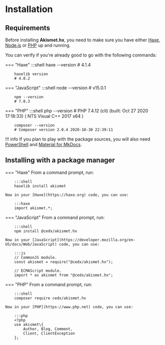 # Installation

## Requirements
Before installing **Akismet.hx**, you need to make sure you have either
[Haxe](https://haxe.org), [Node.js](https://nodejs.org) or [PHP](https://www.php.net) up and running.
		
You can verify if you're already good to go with the following commands:

=== "Haxe"
		:::shell
		haxe --version
		# 4.1.4

		haxelib version
		# 4.0.2

=== "JavaScript"
		:::shell
		node --version
		# v15.0.1

		npm --version
		# 7.0.3

=== "PHP"
		:::shell
		php --version
		# PHP 7.4.12 (cli) (built: Oct 27 2020 17:18:33) ( NTS Visual C++ 2017 x64 )

		composer --version
		# Composer version 2.0.4 2020-10-30 22:39:11

!!! info
	If you plan to play with the package sources, you will also need
	[PowerShell](https://docs.microsoft.com/en-us/powershell) and [Material for MkDocs](https://squidfunk.github.io/mkdocs-material).

## Installing with a package manager

=== "Haxe"
	From a command prompt, run:

		:::shell
		haxelib install akismet

	Now in your [Haxe](https://haxe.org) code, you can use:

		:::haxe
		import akismet.*;

=== "JavaScript"
	From a command prompt, run:

		:::shell
		npm install @cedx/akismet.hx

	Now in your [JavaScript](https://developer.mozilla.org/en-US/docs/Web/JavaScript) code, you can use:

		:::js
		// CommonJS module.
		const akismet = require("@cedx/akismet.hx");

		// ECMAScript module.
		import * as akismet from "@cedx/akismet.hx";

=== "PHP"
	From a command prompt, run:

		:::shell
		composer require cedx/akismet.hx

	Now in your [PHP](https://www.php.net) code, you can use:

		:::php
		<?php
		use akismet\{
			Author, Blog, Comment,
			Client, ClientException
		};
